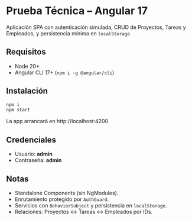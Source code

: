 # Prueba Técnica – Angular 17

Aplicación SPA con autenticación simulada, CRUD de Proyectos, Tareas y Empleados, y persistencia mínima en `localStorage`.

## Requisitos
- Node 20+
- Angular CLI 17+ (`npm i -g @angular/cli`)

## Instalación
```bash
npm i
npm start
```
La app arrancará en http://localhost:4200

## Credenciales
- Usuario: **admin**
- Contraseña: **admin**

## Notas
- Standalone Components (sin NgModules).
- Enrutamiento protegido por `AuthGuard`.
- Servicios con `BehaviorSubject` y persistencia en `localStorage`.
- Relaciones: Proyectos <-> Tareas <-> Empleados por IDs.